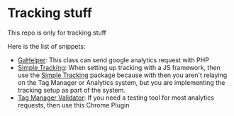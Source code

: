 # Tracking stuff
This repo is only for tracking stuff

Here is the list of snippets:
- [GaHelper](src/GaHelper.php): This class can send google analytics request with PHP
- [Simple Tracking](https://www.npmjs.com/package/simple-tracking): When setting up tracking with a JS framework, then use the [Simple Tracking](https://www.npmjs.com/package/simple-tracking) package because with then you aren't relaying on the Tag Manager or Analytics system, but you are implementing the tracking setup as part of the system.
- [Tag Manager Validator](https://chrome.google.com/webstore/detail/tag-manager-validator/cchofejnakigbabpcnlcglfdjhglepam?hl=da): If you need a testing tool for most analytics requests, then use this Chrome Plugin
